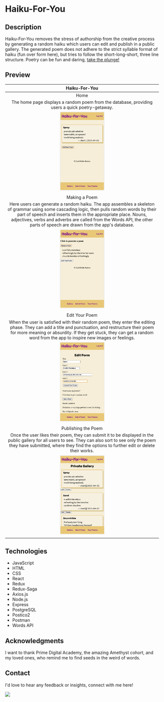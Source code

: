 # Haiku-For-You

## Description

Haiku-For-You removes the stress of authorship from the creative process by generating a random haiku which users can edit and publish in a public gallery. The generated poem does not adhere to the strict syllable format of haiku (fun over form here), but tries to follow the short-long-short, three line structure. Poetry can be fun and daring, [take the plunge!](https://arcane-depths-36312.herokuapp.com/)

## Preview

|                                                                                                                                                              Haiku-For-You                                                                                                                                                              |
| :-------------------------------------------------------------------------------------------------------------------------------------------------------------------------------------------------------------------------------------------------------------------------------------------------------------------------------------: |
|                                                                                                                                                                  Home                                                                                                                                                                   |
|                                                                                                                     The home page displays a random poem from the database, providing users a quick poetry-getaway.                                                                                                                     |
|                                                                                                                                          <img width="30%" src="public/images/screenShot1.png">                                                                                                                                          |
|                                                                                                                                                                                                                                                                                                                                         |
|                                                                                                                                                              Making a Poem                                                                                                                                                              |
| Here users can generate a random haiku. The app assembles a skeleton of grammar using some cascading logic, then pulls random words by their part of speech and inserts them in the appropriate place. Nouns, adjectives, verbs and adverbs are called from the Words API, the other parts of speech are drawn from the app's database. |
|                                                                                                                                          <img width="30%" src="public/images/screenShot2.png">                                                                                                                                          |
|                                                                                                                                                                                                                                                                                                                                         |
|                                                                                                                                                             Edit Your Poem                                                                                                                                                              |
|                             When the user is satisfied with their random poem, they enter the editing phase. They can add a title and punctuation, and restructure their poem for more meaning or absurdity. If they get stuck, they can get a random word from the app to inspire new images or feelings.                              |
|                                                                                                                                          <img width="30%" src="public/images/screenShot3.png">                                                                                                                                          |
|                                                                                                                                                                                                                                                                                                                                         |
|                                                                                                                                                           Publishing the Poem                                                                                                                                                           |
|                                             Once the user likes their poem, they can submit it to be displayed in the public gallery for all users to see. They can also sort to see only the poem they have submitted, where they find the options to further edit or delete their works.                                              |
|                                                                                                                                          <img width="30%" src="public/images/screenShot4.png">                                                                                                                                          |
|                                                                                                                                                                                                                                                                                                                                         |

## Technologies

- JavaScript
- HTML
- CSS
- React
- Redux
- Redux-Saga
- Axios.js
- Node.js
- Express
- PostgreSQL
- Postico2
- Postman
- Words API

## Acknowledgments

I want to thank Prime Digital Academy, the amazing Amethyst cohort, and my loved ones, who remind me to find seeds in the weird of words.

## Contact

I'd love to hear any feedback or insights, connect with me here!

<a href="https://www.linkedin.com/in/cyril-malle-barlow/" target="_blank"><img src="https://img.shields.io/badge/LinkedIn-0077B5?style=for-the-badge&logo=linkedin&logoColor=white" /></a>
